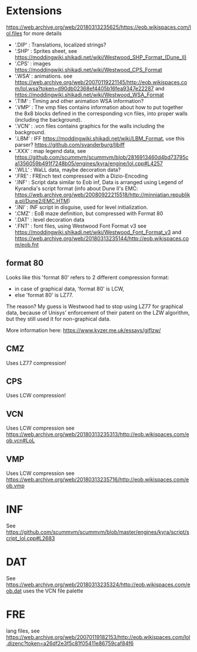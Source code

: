 # Extensions
https://web.archive.org/web/20180313235625/https://eob.wikispaces.com/lol.files for more details

- ‘.DIP‘ : Translations, localized strings?
- ‘.SHP‘ : Sprites sheet, see https://moddingwiki.shikadi.net/wiki/Westwood_SHP_Format_(Dune_II)
- ‘.CPS‘ : images https://moddingwiki.shikadi.net/wiki/Westwood_CPS_Format
- ‘.WSA‘ : animations. see https://web.archive.org/web/20070119221145/http://eob.wikispaces.com/lol.wsa?token=d90db02368ef4405b16fea9347e22287 and https://moddingwiki.shikadi.net/wiki/Westwood_WSA_Format
- ‘.TIM‘ : Timing and other animation WSA information?
- ‘.VMP‘ : The vmp files contains information about how to put together the 8x8 blocks defined in the corresponding vcn files, into proper walls (including the background).
- ‘.VCN‘ : .vcn files contains graphics for the walls including the background.
- ‘.LBM‘ : IFF https://moddingwiki.shikadi.net/wiki/LBM_Format, use this parser? https://github.com/svanderburg/libiff
- ‘.XXX‘ : map legend data, see https://github.com/scummvm/scummvm/blob/2816913460d4bd73795ca1356059b491f7248b05/engines/kyra/engine/lol.cpp#L4257
- ‘.WLL‘ : WaLL data, maybe decoration data?
- ‘.FRE‘ : FREnch text compressed with a Dizio-Encoding
- ‘.INF‘ : Script data similar to Eob inf, Data is arranged using Legend of Kyrandia's script format (info about Dune II's EMC: https://web.archive.org/web/20080922215518/http://minniatian.republika.pl/Dune2/EMC.HTM)
- ‘.INI‘ : INF script in disguise, used for level initialization.
- ‘.CMZ‘ : EoB maze definition, but compressed with Format 80
- '.DAT' : level decoration data 
- '.FNT' : font files, using Westwood Font Format v3 see https://moddingwiki.shikadi.net/wiki/Westwood_Font_Format_v3 and https://web.archive.org/web/20180313235144/http://eob.wikispaces.com/eob.fnt

## format 80
Looks like this 'format 80' refers to 2 different compression format:
* in case of graphical data, 'format 80' is LCW,
* else 'format 80' is LZ77.

The reason? My guess is Westwood had to stop using LZ77 for graphical data, because of Unisys' enforcement of their patent on the LZW algorithm, but they still used it for non-graphical data.

More information here:
https://www.kyzer.me.uk/essays/giflzw/

## CMZ
Uses LZ77 compression!

## CPS
Uses LCW compression!

## VCN
Uses LCW compression
see https://web.archive.org/web/20180313235313/http://eob.wikispaces.com/eob.vcn#LoL

## VMP
Uses LCW compression
see https://web.archive.org/web/20180313235716/http://eob.wikispaces.com/eob.vmp

# INF
See https://github.com/scummvm/scummvm/blob/master/engines/kyra/script/script_lol.cpp#L2683

# DAT
See https://web.archive.org/web/20180313235324/http://eob.wikispaces.com/eob.dat
uses the VCN file palette

# FRE
lang files, see https://web.archive.org/web/20070119182153/http://eob.wikispaces.com/lol.dizenc?token=a26df2e3f5c81f05411e86759caf84f6
